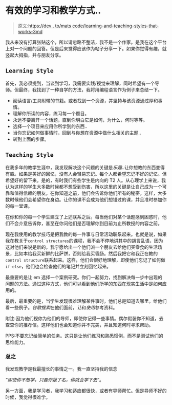 # 有效的学习和教学方式..

> 原文:[https://dev . to/mats code/learning-and-teaching-styles-that-works-3md](https://dev.to/matscode/learning-and-teaching-styles-that-works-3md)

我从来没有打算张贴这个，所以请忽略不整洁，我不是一个作家。是我在这个平台上对一个问题的回答。但是后来觉得应该作为帖子分享一下。如果你觉得有趣，就竖起大拇指，并与朋友分享。

## `Learning Style`

首先，我必须提到，当谈到学习，我需要实践/视觉来理解，同时希望有一个导师。但最终，我找到了一种自学的方法，我将用编程语言作为例子来总结一下。

*   阅读语言/工具附带的书籍。或者找到一个资源，并坚持与该资源通过厚和事情。
*   理解你所读的内容，练习每一个题目。
*   永远不要离开一个话题，直到你明白它是如何，为什么，何时等等。
*   选择一个项目来应用你所学到的东西..
*   当你忘记如何做事情时，回到与你想在资源中做什么相关的主题..
*   转到上面的步骤。

## `Teaching Style`

在我多年的教学生涯中，我发现解决这个问题的关键是*乐趣*..让你想教的东西变得有趣。如果是美好的回忆，没有人会轻易忘记。每个人都希望忘记不好的记忆。但希望好的留下来。是的，有时我们有些学生是内向的 T2 人。从心理学上来说，我认为这样的学生大多数时候都不想受到伤害，所以这里的关键是让自己成为一个可靠和值得信赖的朋友。在你知道之前，他们会告诉你他们所有的秘密。这样，大多数时候他们会希望你在身边。让你的课不会成为他们想错过的课，并且准时参加你的每一堂课。

在你和你的每一个学生建立了上述联系之后。每当他们对某个话题感到困惑时，他们不会介意告诉你，甚至在你问他们是否理解你到目前为止所教授的内容之前。

现在我使用的教学技巧是把我教的每一件事与日常活动联系起来。也就是说，如果我在教关于`control structures`的课程，我不会不停地讲其中的胡言乱语，因为这对他们来说是新的。我宁愿给出一个他们派一个朋友去给他们买零食的生活场景，比如本给我买新鲜的比萨饼，否则给我买香肠。然后我把它和我正在教的`control structure`联系起来。这样，他们会很好地理解，即使他们忘记了如何做`if-else`，他们也会检查他们的笔记并立刻回忆起来。

最重要的是让 em 选择一个案例研究。你们一起努力，找到解决每一步中出现的问题的方法。通过这种方式，他们可以看到他们所学的东西在现实生活中是如何应用的。

最后，最重要的是，当学生发现很难理解某件事时，他们总是知道去哪里。给他们看一些例子。*谷歌搜索*在他们面前，*让*和*使用*参考资料。

附注:因为他们视你为他们的导师，即使你记得一些事情。偶尔假装你不知道，去查查你的推荐信。这样他们也会知道你并不完美，并且知道何时寻求帮助。

PPS:不要忘记给简单的任务。这只是让他们练习和熟悉惯例，而不是测试他们的思维能力。

### 总之

我发现教学是我最擅长的事情之一。我一直坚持我的信念

*“即使你不想学，只要你报了名，你就会学下去”*。

另一方面，我是学习者，我学习和适应都很快，或者有导师帮忙。但是导师不好的时候，我觉得很难学。